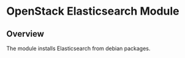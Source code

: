 # OpenStack Elasticsearch Module

## Overview

The module installs Elasticsearch from debian packages.

